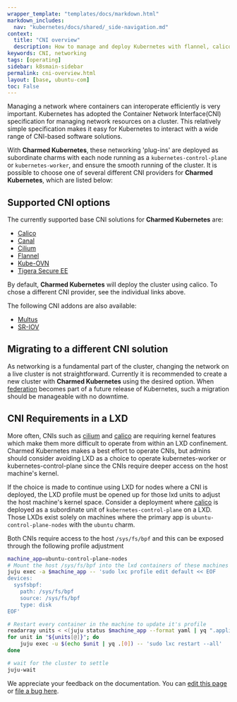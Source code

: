 ```yaml
---
wrapper_template: "templates/docs/markdown.html"
markdown_includes:
  nav: "kubernetes/docs/shared/_side-navigation.md"
context:
  title: "CNI overview"
  description: How to manage and deploy Kubernetes with flannel, calico, canal or Tigera Secure EE
keywords: CNI, networking
tags: [operating]
sidebar: k8smain-sidebar
permalink: cni-overview.html
layout: [base, ubuntu-com]
toc: False
---
```


Managing a network where containers can interoperate efficiently is very
important. Kubernetes has adopted the Container Network Interface(CNI)
specification for managing network resources on a cluster. This relatively
simple specification makes it easy for Kubernetes to interact with a wide range
of CNI-based software solutions.

With **Charmed Kubernetes**, these networking 'plug-ins' are deployed as
subordinate charms with each  node running as a `kubernetes-control-plane` or
`kubernetes-worker`, and ensure the smooth running of the cluster. It is
possible to choose one of several different CNI providers for **Charmed
Kubernetes**, which are listed below:

## Supported CNI options

The currently supported base CNI solutions for **Charmed Kubernetes** are:

 -   [Calico][calico]
 -   [Canal][canal]
 -   [Cilium][cilium]
 -   [Flannel][flannel]
 -   [Kube-OVN][kube-ovn]
 -   [Tigera Secure EE][tigera]

By default, **Charmed Kubernetes** will deploy the cluster using calico. To chose a different CNI provider, see the individual links above.

The following CNI addons are also available:
 -   [Multus][multus]
 -   [SR-IOV][sr-iov]

## Migrating to a different CNI solution

As networking is a fundamental part of the cluster, changing the network on a live cluster
is not straightforward. Currently it is recommended to create a new cluster with **Charmed Kubernetes**
using the desired option. When [federation][] becomes part of a future release of
Kubernetes, such a migration should be manageable with no downtime.


## CNI Requirements in a LXD

More often, CNIs such as [cilium][] and [calico][] are requiring kernel features which make them more difficult to operate
from within an LXD confinement. Charmed Kubernetes makes a best effort to operate CNIs, but admins should consider
avoiding LXD as a choice to operate kubernetes-worker or kubernetes-control-plane since the CNIs require deeper
access on the host machine's kernel.

If the choice is made to continue using LXD for nodes where a CNI is deployed, the LXD profile must be opened
up for those lxd units to adjust the host machine's kernel space. Consider a deployment where [calico][] is deployed
as a subordinate unit of `kubernetes-control-plane` on a LXD. Those LXDs exist solely on machines where the primary 
app is `ubuntu-control-plane-nodes` with the `ubuntu` charm.

Both CNIs require access to the host `/sys/fs/bpf` and this can be exposed through the following profile adjustment
```bash
machine_app=ubuntu-control-plane-nodes
# Mount the host /sys/fs/bpf into the lxd containers of these machines
juju exec -a $machine_app -- 'sudo lxc profile edit default << EOF
devices:
  sysfsbpf:
    path: /sys/fs/bpf
    source: /sys/fs/bpf
    type: disk
EOF'

# Restart every container in the machine to update it's profile
readarray units < <(juju status $machine_app --format yaml | yq ".applications.$machine_app.units | keys" )
for unit in "${units[@]}"; do
    juju exec -u $(echo $unit | yq .[0]) -- 'sudo lxc restart --all'
done

# wait for the cluster to settle
juju-wait
```

<!-- LINKS -->

[calico]: /kubernetes/docs/cni-calico
[canal]: /kubernetes/docs/cni-canal
[cilium]: /kubernetes/docs/cni-cilium
[flannel]: /kubernetes/docs/cni-flannel
[kube-ovn]: /kubernetes/docs/cni-kube-ovn
[tigera]: /kubernetes/docs/tigera-secure-ee
[multus]: /kubernetes/docs/cni-multus
[sr-iov]: /kubernetes/docs/cni-sriov
[install]: /kubernetes/docs/install-manual
[federation]: https://github.com/kubernetes-sigs/kubefed

<!-- FEEDBACK -->
<div class="p-notification--information">
  <div class="p-notification__content">
    <p class="p-notification__message">We appreciate your feedback on the documentation. You can
    <a href="https://github.com/charmed-kubernetes/kubernetes-docs/edit/main/pages/k8s/cni-overview.md" >edit this page</a>
    or
    <a href="https://github.com/charmed-kubernetes/kubernetes-docs/issues/new" >file a bug here</a>.</p>
  </div>
</div>

